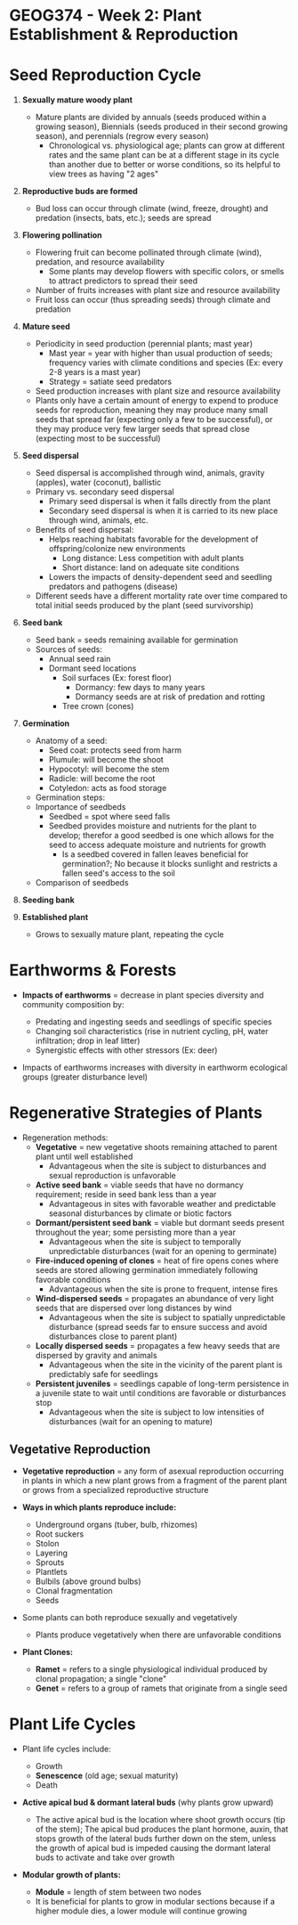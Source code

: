 # GEOG374 - Week 2: Plant Establishment & Reproduction

# Seed Reproduction Cycle
1. **Sexually mature woody plant**
    - Mature plants are divided by annuals (seeds produced within a growing season), Biennials (seeds produced in their second growing season), and perennials (regrow every season)
        - Chronological vs. physiological age; plants can grow at different rates and the same plant can be at a different stage in its cycle than another due to better or worse conditions, so its helpful to view trees as having "2 ages"
2. **Reproductive buds are formed** 
    - Bud loss can occur through climate (wind, freeze, drought) and predation (insects, bats, etc.); seeds are spread
3. **Flowering pollination**
    - Flowering fruit can become pollinated through climate (wind), predation, and resource availability
        - Some plants may develop flowers with specific colors, or smells to attract predictors to spread their seed
    - Number of fruits increases with plant size and resource availability
    - Fruit loss can occur (thus spreading seeds) through climate and predation

4. **Mature seed**
    - Periodicity in seed production (perennial plants; mast year)
        - Mast year = year with higher than usual production of seeds; frequency varies with climate conditions and species (Ex: every 2-8 years is a mast year)
        - Strategy = satiate seed predators
    - Seed production increases with plant size and resource availability
    - Plants only have a certain amount of energy to expend to produce seeds for reproduction, meaning they may produce many small seeds that spread far (expecting only a few to be successful), or they may produce very few larger seeds that spread close (expecting most to be successful)
5. **Seed dispersal**
    - Seed dispersal is accomplished through wind, animals, gravity (apples), water (coconut), ballistic
    - Primary vs. secondary seed dispersal
        - Primary seed dispersal is when it falls directly from the plant
        - Secondary seed dispersal is when it is carried to its new place through wind, animals, etc.
    - Benefits of seed dispersal:
        - Helps reaching habitats favorable for the development of offspring/colonize new environments
            - Long distance: Less competition with adult plants
            - Short distance: land on adequate site conditions
        - Lowers the impacts of density-dependent seed and seedling predators and pathogens (disease) 
    - Different seeds have a different mortality rate over time compared to total initial seeds produced by the plant (seed survivorship)
6. **Seed bank**
    - Seed bank = seeds remaining available for germination
    - Sources of seeds:
        - Annual seed rain
        - Dormant seed locations
            - Soil surfaces (Ex: forest floor)
                - Dormancy: few days to many years
                - Dormancy seeds are at risk of predation and rotting
            - Tree crown (cones)
7. **Germination**
    - Anatomy of a seed:
        - Seed coat: protects seed from harm
        - Plumule: will become the shoot
        - Hypocotyl: will become the stem
        - Radicle: will become the root
        - Cotyledon: acts as food storage
    - Germination steps:
    - Importance of seedbeds
        - Seedbed = spot where seed falls
        - Seedbed provides moisture and nutrients for the plant to develop; therefor a good seedbed is one which allows for the seed to access adequate moisture and nutrients for growth
            - Is a seedbed covered in fallen leaves beneficial for germination?; No because it blocks sunlight and restricts a fallen seed's access to the soil
    - Comparison of seedbeds
8. **Seeding bank**
9. **Established plant**
    - Grows to sexually mature plant, repeating the cycle

# Earthworms & Forests
- **Impacts of earthworms** = decrease in plant species diversity and community composition by:
    - Predating and ingesting seeds and seedlings of specific species
    - Changing soil characteristics (rise in nutrient cycling, pH, water infiltration; drop in leaf litter)
    - Synergistic effects with other stressors (Ex: deer)

- Impacts of earthworms increases with diversity in earthworm ecological groups (greater disturbance level)

# Regenerative Strategies of Plants
- Regeneration methods:
    - **Vegetative** = new vegetative shoots remaining attached to parent plant until well established
        - Advantageous when the site is subject to disturbances and sexual reproduction is unfavorable
    - **Active seed bank** = viable seeds that have no dormancy requirement; reside in seed bank less than a year
        - Advantageous in sites with favorable weather and predictable seasonal disturbances by climate or biotic factors
    - **Dormant/persistent seed bank** = viable but dormant seeds present throughout the year; some persisting more than a year
        - Advantageous when the site is subject to temporally unpredictable disturbances (wait for an opening to germinate)
    - **Fire-induced opening of clones** = heat of fire opens cones where seeds are stored allowing germination immediately following favorable conditions
        - Advantageous when the site is prone to frequent, intense fires
    - **Wind-dispersed seeds** = propagates an abundance of very light seeds that are dispersed over long distances by wind
        - Advantageous when the site is subject to spatially unpredictable disturbance (spread seeds far to ensure success and avoid disturbances close to parent plant)
    - **Locally dispersed seeds** = propagates a few heavy seeds that are dispersed by gravity and animals
        - Advantageous when the site in the vicinity of the parent plant is predictably safe for seedlings
    - **Persistent juveniles** = seedlings capable of long-term persistence in a juvenile state to wait until conditions are favorable or disturbances stop
        - Advantageous when the site is subject to low intensities of disturbances (wait for an opening to mature)

## Vegetative Reproduction
- **Vegetative reproduction** = any form of asexual reproduction occurring in plants in which a new plant grows from a fragment of the parent plant or grows from a specialized reproductive structure

- **Ways in which plants reproduce include:**  
    - Underground organs (tuber, bulb, rhizomes)
    - Root suckers
    - Stolon
    - Layering
    - Sprouts
    - Plantlets
    - Bulbils (above ground bulbs)
    - Clonal fragmentation
    - Seeds

- Some plants can both reproduce sexually and vegetatively
    - Plants produce vegetatively when there are unfavorable conditions

- **Plant Clones:**
    - **Ramet** = refers to a single physiological individual produced by clonal propagation; a single "clone"
    - **Genet** = refers to a group of ramets that originate from a single seed

# Plant Life Cycles
- Plant life cycles include:
    - Growth
    - **Senescence** (old age; sexual maturity)
    - Death

- **Active apical bud & dormant lateral buds** (why plants grow upward)
    - The active apical bud is the location where shoot growth occurs (tip of the stem); The apical bud produces the plant hormone, auxin, that stops growth of the lateral buds further down on the stem, unless the growth of apical bud is impeded causing the dormant lateral buds to activate and take over growth

- **Modular growth of plants:**
    - **Module** = length of stem between two nodes
    - It is beneficial for plants to grow in modular sections because if a higher module dies, a lower module will continue growing